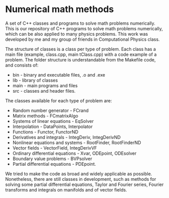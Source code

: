 # Numerical math methods
A set of C++ classes and programs to solve math problems numerically.
This is our repository of C++ programs to solve math problems numerically, which can be also applied to many physics problems. This work was developed by me and my group of friends in Computational Physics class.

The structure of classes is a class per type of problem. Each class has a main file (example, class.cpp, main tClass.cpp) with a code example of a problem. The folder structure is understandable from the Makefile code, and consists of:

- bin - binary and executable files, .o and .exe
- lib - library of classes
- main - main programs and files
- src - classes and header files.

The classes available for each type of problem are:

- Random number generator - FCrand
- Matrix methods - FCmatrixAlgo
- Systems of linear equations - EqSolver
- Interpolation - DataPoints, Interpolator
- Functions - Functor, FunctorND
- Derivatives and integrals - IntegDeriv, IntegDerivND
- Nonlinear equations and systems - RootFinder, RootFinderND
- Vector fields - VectorField, IntegDerivVF
- Ordinary differential equations - Xvar, ODEpoint, ODEsolver
- Boundary value problems - BVPsolver
- Partial differential equations - PDEpoint.

We tried to make the code as broad and widely applicable as possible. Nonetheless, there are still classes in development, such as methods for solving some partial differential equations, Taylor and Fourier series, Fourier transforms and integrals on manifolds and of vector fields.
